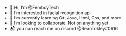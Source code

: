 - 👋 Hi, I’m @FemboyTech
- 👀 I’m interested in facial recognition api
- 🌱 I’m currently learning C#, Java, Html, Css, and more
- 💞️ I’m looking to collaborate. Not on anything yet
- 📬 you can reach me on discord @ReanTokley#0616

<!---
FemboyTech/FemboyTech is a ✨ special ✨ repository because its `README.md` (this file) appears on your GitHub profile.
You can click the Preview link to take a look at your changes.
--->
